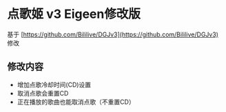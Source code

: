 # 点歌姬 v3 Eigeen修改版

基于 [https://github.com/Bililive/DGJv3](https://github.com/Bililive/DGJv3) 修改

## 修改内容

- 增加点歌冷却时间(CD)设置
- 取消点歌会重置CD
- 正在播放的歌曲也能取消点歌（不重置CD）

